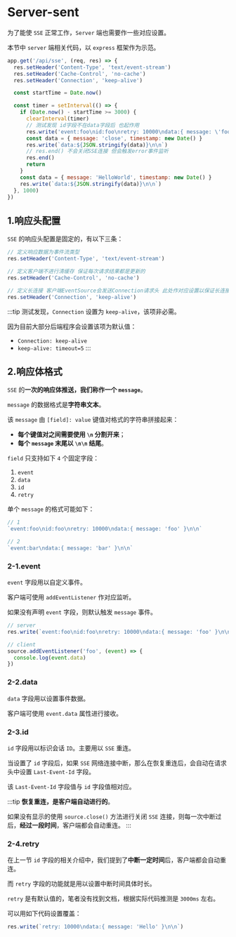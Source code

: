 # Server-sent

为了能使 `SSE` 正常工作，`Server` 端也需要作一些对应设置。

本节中 `server` 端相关代码，以 `express` 框架作为示范。

```js
app.get('/api/sse', (req, res) => {
  res.setHeader('Content-Type', 'text/event-stream')
  res.setHeader('Cache-Control', 'no-cache')
  res.setHeader('Connection', 'keep-alive')

  const startTime = Date.now()

  const timer = setInterval(() => {
    if (Date.now() - startTime >= 3000) {
      clearInterval(timer)
      // 测试发现 id字段不在data字段后 也起作用
      res.write('event:foo\nid:foo\nretry: 10000\ndata:{ message: \'foo\' }\n\n')
      const data = { message: 'close', timestamp: new Date() }
      res.write(`data:${JSON.stringify(data)}\n\n`)
      // res.end() 不会关闭SSE连接 但会触发error事件监听
      res.end()
      return
    }
    const data = { message: 'HelloWorld', timestamp: new Date() }
    res.write(`data:${JSON.stringify(data)}\n\n`)
  }, 1000)
})
```

## 1.响应头配置

`SSE` 的响应头配置是固定的，有以下三条：

```js
// 定义响应数据为事件流类型
res.setHeader('Content-Type', 'text/event-stream')

// 定义客户端不进行清缓存 保证每次请求结果都是更新的
res.setHeader('Cache-Control', 'no-cache')

// 定义长连接 客户端EventSource会发送Connection请求头 此处作对应设置以保证长连接
res.setHeader('Connection', 'keep-alive')
```

:::tip
测试发现，`Connection` 设置为 `keep-alive`，该项非必需。

因为目前大部分后端程序会设置该项为默认值：

- `Connection: keep-alive`
- `keep-alive: timeout=5`
:::

## 2.响应体格式

`SSE` 的**一次的响应体推送，我们称作一个 `message`**。

`message` 的数据格式是**字符串文本**。

该 `message` 由 `[field]: value` 键值对格式的字符串拼接起来：

- **每个键值对之间需要使用 `\n` 分割开来**；
- **每个 `message` 末尾以 `\n\n` 结尾**。

`field` 只支持如下 `4` 个固定字段：

1. `event`
2. `data`
3. `id`
4. `retry`

单个 `message` 的格式可能如下：

```js
// 1
`event:foo\nid:foo\nretry: 10000\ndata:{ message: 'foo' }\n\n`

// 2
`event:bar\ndata:{ message: 'bar' }\n\n`
```

### 2-1.event

`event` 字段用以自定义事件。

客户端可使用 `addEventListener` 作对应监听。

如果没有声明 `event` 字段，则默认触发 `message` 事件。

```js
// server
res.write(`event:foo\nid:foo\nretry: 10000\ndata:{ message: 'foo' }\n\n`)

// client
source.addEventListener('foo', (event) => {
  console.log(event.data)
})
```

### 2-2.data

`data` 字段用以设置事件数据。

客户端可使用 `event.data` 属性进行接收。

### 2-3.id

`id` 字段用以标识会话 `ID`。主要用以 `SSE` 重连。

当设置了 `id` 字段后，如果 `SSE` 网络连接中断，那么在恢复重连后，会自动在请求头中设置 `Last-Event-Id` 字段。

该 `Last-Event-Id` 字段值与 `id` 字段值相对应。

:::tip
**恢复重连，是客户端自动进行的**。

如果没有显示的使用 `source.close()` 方法进行关闭 `SSE` 连接，则每一次中断过后，**经过一段时间**，客户端都会自动重连。
:::

### 2-4.retry

在上一节 `id` 字段的相关介绍中，我们提到了**中断一定时间**后，客户端都会自动重连。

而 `retry` 字段的功能就是用以设置中断时间具体时长。

`retry` 是有默认值的，笔者没有找到文档，根据实际代码推测是 `3000ms` 左右。

可以用如下代码设置覆盖：

```js
res.write(`retry: 10000\ndata:{ message: 'Hello' }\n\n`)
```
